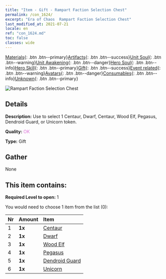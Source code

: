 ```yaml
---
title: "Item - Gift - Rampart Faction Selection Chest"
permalink: /con_1624/
excerpt: "Era of Chaos  Rampart Faction Selection Chest"
last_modified_at: 2021-07-21
locale: en
ref: "con_1624.md"
toc: false
classes: wide
---
```

 [Materials](/Items/){: .btn .btn--primary}[Artifacts](/Items/Artifacts/){: .btn .btn--success}[Unit Soul](/Items/UnitSoul/){: .btn .btn--warning}[Unit Awakening](/Items/UnitAwakening/){: .btn .btn--danger}[Hero Soul](/Items/HeroSoul/){: .btn .btn--info}[Hero Skill](/Items/HeroSkill/){: .btn .btn--primary}[Gift](/Items/Gift/){: .btn .btn--success}[Event related](/Items/Events/){: .btn .btn--warning}[Avatars](/Items/Avatars/){: .btn .btn--danger}[Consumables](/Items/Consumables/){: .btn .btn--info}[Unknown](/Items/Unknown/){: .btn .btn--primary}

 ![Rampart Faction Selection Chest](/images/t/i_907240.png)

## Details
 **Description:** Use to select 1 Centaur, Dwarf, Centaur, Wood Elf, Pegasus, Dendroid Guard, or Unicorn token.

 **Quality:** <span style="color: #DA70D6">OK</span>

 **Type:** Gift

## Gather

  None

## This item contains:

 **Required Level to open:** 1

 You would need to choose 1 item from the list (0):

  | Nr | Amount |     Item    |
  |:---|:-------|:------------|
  | 1 |  **1x** | [Centaur](/Items/unt_199/) |  | 
  | 2 |  **1x** | [Dwarf](/Items/unt_200/) |  | 
  | 3 |  **1x** | [Wood Elf](/Items/unt_201/) |  | 
  | 4 |  **1x** | [Pegasus](/Items/unt_202/) |  | 
  | 5 |  **1x** | [Dendroid Guard](/Items/unt_203/) |  | 
  | 6 |  **1x** | [Unicorn](/Items/unt_204/) |  | 
